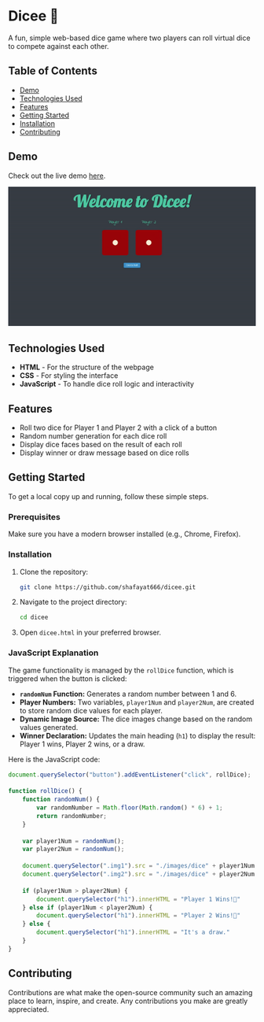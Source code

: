 # Dicee 🎲

A fun, simple web-based dice game where two players can roll virtual dice to compete against each other. 

## Table of Contents
- [Demo](#demo)
- [Technologies Used](#technologies-used)
- [Features](#features)
- [Getting Started](#getting-started)
- [Installation](#installation)
- [Contributing](#contributing)

## Demo
Check out the live demo [here](https://shafayat666.github.io/dicee/).

![Peview](./preview.gif)

## Technologies Used
- **HTML** - For the structure of the webpage
- **CSS** - For styling the interface
- **JavaScript** - To handle dice roll logic and interactivity

## Features
- Roll two dice for Player 1 and Player 2 with a click of a button
- Random number generation for each dice roll
- Display dice faces based on the result of each roll
- Display winner or draw message based on dice rolls

## Getting Started
To get a local copy up and running, follow these simple steps.

### Prerequisites
Make sure you have a modern browser installed (e.g., Chrome, Firefox).

### Installation
1. Clone the repository:
    ```bash
    git clone https://github.com/shafayat666/dicee.git
    ```
2. Navigate to the project directory:
    ```bash
    cd dicee
    ```
3. Open `dicee.html` in your preferred browser.

### JavaScript Explanation
The game functionality is managed by the `rollDice` function, which is triggered when the button is clicked:
- **`randomNum` Function:** Generates a random number between 1 and 6.
- **Player Numbers:** Two variables, `player1Num` and `player2Num`, are created to store random dice values for each player.
- **Dynamic Image Source:** The dice images change based on the random values generated.
- **Winner Declaration:** Updates the main heading (`h1`) to display the result: Player 1 wins, Player 2 wins, or a draw.

Here is the JavaScript code:
```javascript
document.querySelector("button").addEventListener("click", rollDice);

function rollDice() {
    function randomNum() {
        var randomNumber = Math.floor(Math.random() * 6) + 1;
        return randomNumber;
    }
    
    var player1Num = randomNum();
    var player2Num = randomNum();
    
    document.querySelector(".img1").src = "./images/dice" + player1Num + ".png";
    document.querySelector(".img2").src = "./images/dice" + player2Num + ".png";
    
    if (player1Num > player2Num) {
        document.querySelector("h1").innerHTML = "Player 1 Wins!🚩"
    } else if (player1Num < player2Num) {
        document.querySelector("h1").innerHTML = "Player 2 Wins!🚩"
    } else {
        document.querySelector("h1").innerHTML = "It's a draw."
    }    
}
```

## Contributing

Contributions are what make the open-source community such an amazing place to learn, inspire, and create. Any contributions you make are greatly appreciated.
